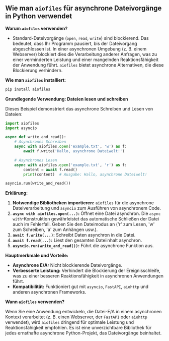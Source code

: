 ## Wie man `aiofiles` für asynchrone Dateivorgänge in Python verwendet


**Warum `aiofiles` verwenden?**

 - Standard-Dateivorgänge (`open`, `read`, `write`) sind blockierend. Das bedeutet, dass Ihr Programm pausiert, bis der Dateivorgang abgeschlossen ist. In einer asynchronen Umgebung (z. B. einem Webserver) blockiert dies die Verarbeitung anderer Anfragen, was zu einer verminderten Leistung und einer mangelnden Reaktionsfähigkeit der Anwendung führt. `aiofiles` bietet asynchrone Alternativen, die diese Blockierung verhindern.

**Wie man `aiofiles` installiert:**

```bash
pip install aiofiles
```

**Grundlegende Verwendung: Dateien lesen und schreiben**

Dieses Beispiel demonstriert das asynchrone Schreiben und Lesen von Dateien:

```python
import aiofiles
import asyncio

async def write_and_read():
    # Asynchrones Schreiben
    async with aiofiles.open('example.txt', 'w') as f:
        await f.write('Hallo, asynchrone Dateiwelt!')

    # Asynchrones Lesen
    async with aiofiles.open('example.txt', 'r') as f:
        content = await f.read()
        print(content)  # Ausgabe: Hallo, asynchrone Dateiwelt!

asyncio.run(write_and_read())
```

**Erklärung:**

1. **Notwendige Bibliotheken importieren:** `aiofiles` für die asynchrone Dateiverarbeitung und `asyncio` zum Ausführen von asynchronem Code.
2. **`async with aiofiles.open(...)`:** Öffnet eine Datei asynchron. Die `async with`-Konstruktion gewährleistet das automatische Schließen der Datei auch im Fehlerfall. Geben Sie den Dateimodus an ('r' zum Lesen, 'w' zum Schreiben, 'a' zum Anhängen usw.).
3. **`await f.write(...)`:** Schreibt Daten asynchron in die Datei.
4. **`await f.read(...)`:** Liest den gesamten Dateiinhalt asynchron.
5. **`asyncio.run(write_and_read())`:** Führt die asynchrone Funktion aus.


**Hauptmerkmale und Vorteile:**

*   **Asynchrone E/A:** Nicht blockierende Dateivorgänge.
*   **Verbesserte Leistung:** Verhindert die Blockierung der Ereignisschleife, was zu einer besseren Reaktionsfähigkeit in asynchronen Anwendungen führt.
*   **Kompatibilität:** Funktioniert gut mit `asyncio`, `FastAPI`, `aiohttp` und anderen asynchronen Frameworks.


**Wann `aiofiles` verwenden?**

Wenn Sie eine Anwendung entwickeln, die Datei-E/A in einem asynchronen Kontext verarbeitet (z. B. einen Webserver, der `FastAPI` oder `aiohttp` verwendet), wird `aiofiles` dringend für optimale Leistung und Reaktionsfähigkeit empfohlen. Es ist eine unverzichtbare Bibliothek für jedes ernsthafte asynchrone Python-Projekt, das Dateivorgänge beinhaltet.